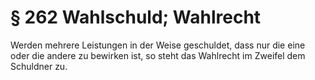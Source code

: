 # § 262 Wahlschuld; Wahlrecht
Werden mehrere Leistungen in der Weise geschuldet, dass nur die eine oder die andere zu bewirken ist, so steht das Wahlrecht im Zweifel dem Schuldner zu.
